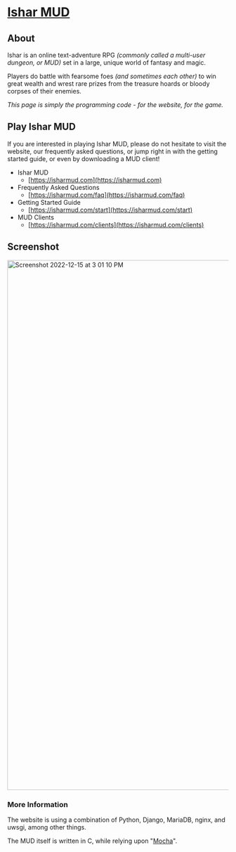 # [Ishar MUD](https://isharmud.com/)

## About

Ishar is an online text-adventure RPG _(commonly called a multi-user dungeon,
or MUD)_ set in a large, unique world of fantasy and magic.

Players do battle with fearsome foes _(and sometimes each other)_ to win
great wealth and wrest rare prizes from the treasure hoards or bloody corpses
of their enemies.

 _This page is simply the programming code - for the website, for the game._

## Play Ishar MUD

If you are interested in playing Ishar MUD, please do not hesitate to
visit the website, our frequently asked questions, or jump right in with
the getting started guide, or even by downloading a MUD client!

- Ishar MUD
  - [https://isharmud.com](https://isharmud.com)
- Frequently Asked Questions
  - [https://isharmud.com/faq](https://isharmud.com/faq)
- Getting Started Guide
  - [https://isharmud.com/start](https://isharmud.com/start)
- MUD Clients
  - [https://isharmud.com/clients](https://isharmud.com/clients)

## Screenshot

<img width="1205" alt="Screenshot 2022-12-15 at 3 01 10 PM" src="https://user-images.githubusercontent.com/1127228/207955688-6a21763a-1391-462c-8958-f48a5930cc5b.png">

### More Information

The website is using a combination of Python, Django, MariaDB, nginx, and uwsgi,
among other things.

The MUD itself is written in C,
while relying upon "[Mocha](https://old.isharmud.com/mocha/)".
